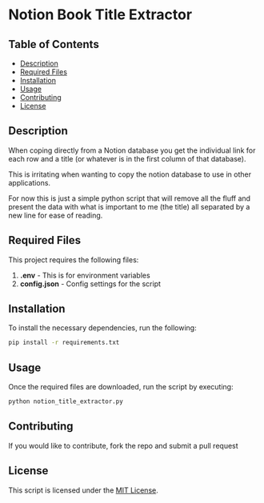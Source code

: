 # Notion Book Title Extractor

## Table of Contents
- [Description](#description)
- [Required Files](#required-files)
- [Installation](#installation)
- [Usage](#usage)
- [Contributing](#contributing)
- [License](#license)

## Description 

When coping directly from a Notion database you get the individual link for each row and a title (or whatever is in the first column of that database). 

This is irritating when wanting to copy the notion database to use in other applications. 

For now this is just a simple python script that will remove all the fluff and present the data with what is important to me (the title) all separated by a new line for ease of reading. 

## Required Files

This project requires the following files:

1. **.env** - This is for environment variables
2. **config.json** - Config settings for the script

## Installation
To install the necessary dependencies, run the following:

```bash
pip install -r requirements.txt

```
## Usage
Once the required files are downloaded, run the script by executing: 
``` bash
python notion_title_extractor.py
```

## Contributing
If you would like to contribute, fork the repo and submit a pull request 

## License 
This script is licensed under the [MIT License](LICENSE).